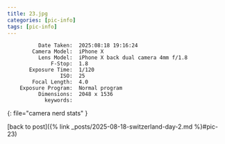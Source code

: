 ```yaml
---
title: 23.jpg
categories: [pic-info]
tags: [pic-info]
---
```


```text
          Date Taken:  2025:08:18 19:16:24
        Camera Model:  iPhone X
          Lens Model:  iPhone X back dual camera 4mm f/1.8
              F-Stop:  1.8
       Exposure Time:  1/120
                 ISO:  25
        Focal Length:  4.0
    Exposure Program:  Normal program
          Dimensions:  2048 x 1536
            keywords:  
```
{: file="camera nerd stats" }

[back to post]({% link _posts/2025-08-18-switzerland-day-2.md %}#pic-23)